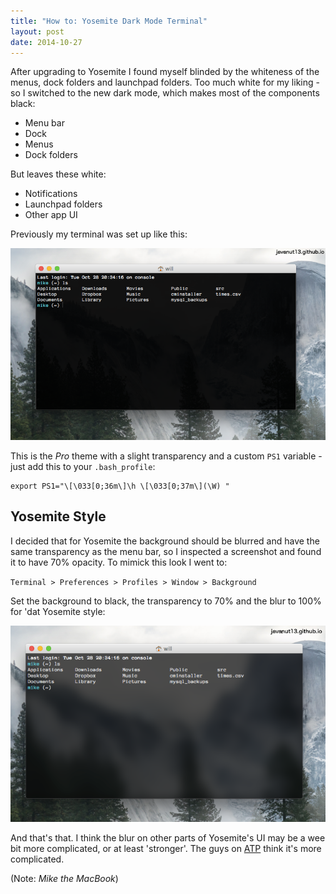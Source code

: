 ```yaml
---
title: "How to: Yosemite Dark Mode Terminal"
layout: post
date: 2014-10-27
---
```


After upgrading to Yosemite I found myself blinded by the whiteness of the menus, dock folders and launchpad folders. Too much white for my liking - so I switched to the new dark mode, which makes most of the components black:

+ Menu bar
+ Dock
+ Menus
+ Dock folders

But leaves these white:

+ Notifications
+ Launchpad folders
+ Other app UI

Previously my terminal was set up like this:

![Original terminal](/images/dark-mode-terminal-1.png)

This is the _Pro_ theme with a slight transparency and a custom `PS1` variable - just add this to your `.bash_profile`:

```shell
export PS1="\[\033[0;36m\]\h \[\033[0;37m\](\W) "
```

## Yosemite Style

I decided that for Yosemite the background should be blurred and have the same transparency as the menu bar, so I inspected a screenshot and found it to have 70% opacity. To mimick this look I went to:

`Terminal > Preferences > Profiles > Window > Background`

Set the background to black, the transparency to 70% and the blur to 100% for 'dat Yosemite style:

![Blurred, transparent terminal](/images/dark-mode-terminal-2.png)

And that's that. I think the blur on other parts of Yosemite's UI may be a wee bit more complicated, or at least 'stronger'. The guys on [ATP](http://atp.fm/episodes/88) think it's more complicated.

(Note: _Mike the MacBook_)
